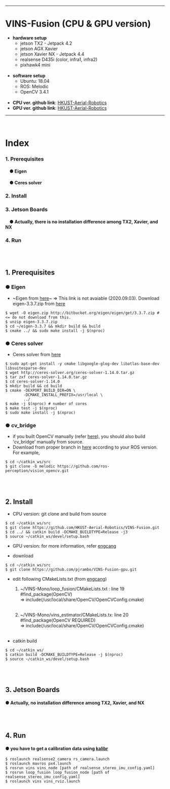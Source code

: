***
# VINS-Fusion (CPU & GPU version)
+ **hardware setup**
    + jetson TX2 - Jetpack 4.2
    + jetson AGX Xavier
    + jetson Xavier NX - Jetpack 4.4
    + realsense D435i (color, infra1, infra2)
    + pixhawk4 mini
    <br>
+ **software setup**
    + Ubuntu: 18.04 
    + ROS: Melodic
    + OpenCV 3.4.1
    <br>
+ **CPU ver. github link**: [HKUST-Aerial-Robotics](https://github.com/HKUST-Aerial-Robotics/VINS-Fusion)
+ **GPU ver. github link**: [HKUST-Aerial-Robotics](https://github.com/pjrambo/VINS-Fusion-gpu)
***
<br>

# Index
### 1. Prerequisites
####    &nbsp;&nbsp;&nbsp;&nbsp;● Eigen
####    &nbsp;&nbsp;&nbsp;&nbsp;● Ceres solver
### 2. Install
### 3. Jetson Boards
####    &nbsp;&nbsp;&nbsp;&nbsp;● Actually, there is no installation difference among TX2, Xavier, and NX
### 4. Run
<br><br>

## 1. Prerequisites
### ● Eigen
+ ~Eigen from [here](http://eigen.tuxfamily.org/index.php?title=Main_Page)~ 
=> This link is not avaiable (2020.09.03). Download eigen-3.3.7.zip from [here](http://eigen.tuxfamily.org/index.php?title=Main_Page)
```
$ wget -O eigen.zip http://bitbucket.org/eigen/eigen/get/3.3.7.zip # <= do not download from this. 
$ unzip eigen-3.3.7.zip
$ cd ~/eigen-3.3.7 && mkdir build && build
$ cmake ../ && sudo make install -j $(nproc)
```
### ● Ceres solver
+ Ceres solver from [here](http://ceres-solver.org/installation.html)
```
$ sudo apt-get install -y cmake libgoogle-glog-dev libatlas-base-dev libsuitesparse-dev
$ wget http://ceres-solver.org/ceres-solver-1.14.0.tar.gz
$ tar zxf ceres-solver-1.14.0.tar.gz
$ cd ceres-solver-1.14.0
$ mkdir build && cd build
$ cmake -DEXPORT_BUILD_DIR=ON \
        -DCMAKE_INSTALL_PREFIX=/usr/local \
        ../
$ make -j $(nproc) # number of cores
$ make test -j $(nproc)
$ sudo make install -j $(nproc)
```

### ● cv_bridge
+ if you built OpenCV manually (refer [here](https://github.com/zinuok/Xavier_NX#1-opencv-ver-341-install)), you should also build 'cv_bridge' manually from source.
+ Download from proper branch in [here](https://github.com/ros-perception/vision_opencv/tree/melodic) according to your ROS version. For example,
```
$ cd ~/catkin_ws/src
$ git clone -b melodic https://github.com/ros-perception/vision_opencv.git
```
<br><br>

## 2. Install
+ CPU version: git clone and build from source
```
$ cd ~/catkin_ws/src
$ git clone https://github.com/HKUST-Aerial-Robotics/VINS-Fusion.git
$ cd ../ && catkin build -DCMAKE_BUILDTYPE=Release -j3
$ source ~/catkin_ws/devel/setup.bash
```
+ GPU version: for more information, refer [engcang](https://github.com/engcang/vins-application#-opencv-with-cuda--necessary-for-gpu-version-1)

+ download
```
$ cd ~/catkin_ws/src
$ git clone https://github.com/pjrambo/VINS-Fusion-gpu.git
```

+ edit following CMakeLists.txt (from [engcang](https://github.com/engcang/vins-application#-opencv-with-cuda--necessary-for-gpu-version-1))
    1) ~/VINS-Mono/loop_fusion/CMakeLists.txt : line 19 <br>
        #find_package(OpenCV) <br>
        => include(/usr/local/share/OpenCV/OpenCVConfig.cmake) <br><br>

    2) ~/VINS-Mono/vins_estimator/CMakeLists.tx: line 20 <br>
        #find_package(OpenCV REQUIRED) <br>
        => include(/usr/local/share/OpenCV/OpenCVConfig.cmake) <br><br>


+ catkin build
```
$ cd ~/catkin_ws/
$ catkin build -DCMAKE_BUILDTYPE=Release -j $(nproc)
$ source ~/catkin_ws/devel/setup.bash
```
<br><br>

## 3. Jetson Boards
#### ● Actually, no installation difference among TX2, Xavier, and NX
<br><br>

## 4. Run
#### ● you have to get a calibration data using [kalibr](https://github.com/zinuok/kalibr)
```
$ roslaunch realsense2_camera rs_camera.launch
$ roslaunch mavros px4.launch
$ rosrun vins vins_node [path of realsense_stereo_imu_config.yaml]
$ rosrun loop_fusion loop_fusion_node [path of realsense_stereo_imu_config.yaml]
$ roslaunch vins vins_rviz.launch
```


